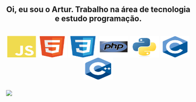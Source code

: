 <h2 align="center"><b>Oi, eu sou o Artur. Trabalho na área de tecnologia e estudo programação.</b></h2>

<div align="center" style="display: inline_block"><br>
  <img align="center" height="60" width="80" src="https://raw.githubusercontent.com/devicons/devicon/master/icons/javascript/javascript-plain.svg">
  <img align="center" height="60" width="80" src="https://raw.githubusercontent.com/devicons/devicon/master/icons/html5/html5-original.svg">
  <img align="center" height="60" width="80" src="https://raw.githubusercontent.com/devicons/devicon/master/icons/css3/css3-original.svg">
  <img align="center" height="60" width="80" src="https://raw.githubusercontent.com/devicons/devicon/master/icons/php/php-original.svg">
  <img align="center" height="60" width="80" src="https://raw.githubusercontent.com/devicons/devicon/master/icons/python/python-original.svg">
  <img align="center" height="60" width="80" src="https://raw.githubusercontent.com/devicons/devicon/master/icons/c/c-original.svg">
  <img align="center" height="60" width="80" src="https://raw.githubusercontent.com/devicons/devicon/master/icons/cplusplus/cplusplus-original.svg">
</div>

##

<a href="https://www.linkedin.com/in/artur-damin-916b16146/" target="_blank"><img src="https://img.shields.io/badge/-LinkedIn-%230077B5?style=for-the-badge&logo=linkedin&logoColor=white" target="_blank"></a>

